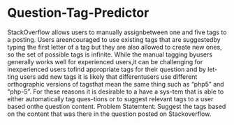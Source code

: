 # Question-Tag-Predictor
StackOverflow allows users to manually assignbetween one and five tags to a posting.  Users areencouraged to use existing tags that are suggestedby  typing  the  first  letter  of  a  tag  but  they  are also allowed to create new ones, so the set of possible tags is infinite. While the manual tagging byusers generally works well for experienced users,it  can  be  challenging  for  inexperienced  users  tofind appropriate tags for their question and by let-ting users add new tags it is likely that differentusers  use  different  orthographic  versions  of  tagsthat mean the same thing such as “php5” and “php-5”. For these reasons it is desirable to a have a sys-tem that is able to either automatically tag ques-tions or to suggest relevant tags to a user based onthe question content.
Problem Statemtent:  Suggest the tags based on the content that was there in the question posted on Stackoverflow.
